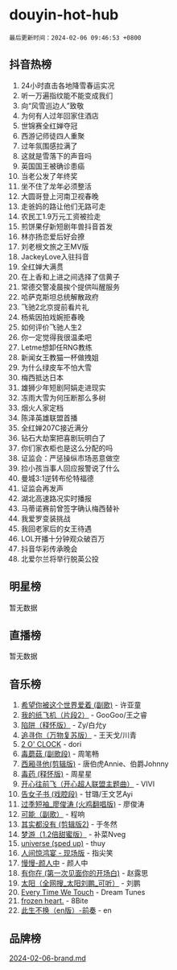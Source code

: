 # douyin-hot-hub

`最后更新时间：2024-02-06 09:46:53 +0800`

## 抖音热榜

1. 24小时直击各地降雪春运实况
1. 听一万遍指纹能不能变成我们
1. 向“风雪巡边人”致敬
1. 为何有人过年回家住酒店
1. 世锦赛全红婵夺冠
1. 西游记师徒四人重聚
1. 过年氛围感拉满了
1. 这就是雪落下的声音吗
1. 英国国王被确诊患癌
1. 当老公发了年终奖
1. 坐不住了龙年必须整活
1. 大圆哥登上河南卫视春晚
1. 走爸妈的路让他们无路可走
1. 农民工1.9万元工资被捡走
1. 煎饼果仔新短剧年兽抖音首发
1. 林亦扬恋爱后好会撩
1. 刘老根文旅之王MV版
1. JackeyLove入驻抖音
1. 全红婵大满贯
1. 在上香和上进之间选择了信黄子
1. 常德交警凌晨挨个提供叫醒服务
1. 哈萨克斯坦总统解散政府
1. 飞驰2北京提前看片礼
1. 杨紫因拍戏婉拒春晚
1. 如何评价飞驰人生2
1. 你一定觉得我很温柔吧
1. Letme想卸任RNG教练
1. 新闻女王教猫一杯做拽姐
1. 为什么绿皮车不怕大雪
1. 梅西抵达日本
1. 雄狮少年短剧阿娟走进现实
1. 冻雨大雪为何压断那么多树
1. 烟火人家定档
1. 陈泽英雄联盟首播
1. 全红婵207C接近满分
1. 钻石大劫案把喜剧玩明白了
1. 你们家衣柜也是这么分配的吗
1. 证监会：严惩操纵市场恶意做空
1. 捡小孩当事人回应报警说了什么
1. 曼城3:1逆转布伦特福德
1. 证监会再发声
1. 湖北高速路况实时播报
1. 马蒂诺赛前曾签字确认梅西替补
1. 我爱罗变装挑战
1. 我回老家后的女王待遇
1. LOL开播十分钟观众破百万
1. 抖音华彩传承晚会
1. 北爱尔兰将举行脱英公投

## 明星榜

暂无数据

## 直播榜

暂无数据

## 音乐榜

1. [希望你被这个世界爱着 (副歌)](https://sf6-cdn-tos.douyinstatic.com/obj/tos-cn-ve-2774/oUHCmWQfZlE3QQBKBeD8rCFLpJzPgCpImhsxMt) - 许亚童
1. [我的纸飞机（片段2）](https://sf3-cdn-tos.douyinstatic.com/obj/tos-cn-ve-2774/oM2ZrKcg2CD5AeRB2gkeXOFB1IxAGJdZPazYHf) - GooGoo/王之睿
1. [陷阱（释怀版）](https://sf5-hl-cdn-tos.douyinstatic.com/obj/tos-cn-ve-2774/oE8C21LeZrzKLDFfQYgMzx4GAIHageG5IzayY7) - Zy/白允y
1. [追寻你（万物复苏版）](https://sf5-hl-cdn-tos.douyinstatic.com/obj/tos-cn-ve-2774/oYeAZJsbjIDit9APmBg8u6uDUQnHmoCf3gbo74) - 王天戈/川青
1. [2 O' CLOCK](https://sf6-cdn-tos.douyinstatic.com/obj/tos-cn-ve-2774/oIUBICeqlYQHTigCBOnCMlwBZJkgiBjt1oDfbg) - dori
1. [毒蘑菇 (副歌段)](https://sf6-cdn-tos.douyinstatic.com/obj/tos-cn-ve-2774/ocDEUsfdLjxnlFXtfogBCiQCEqYB7QZgZ8VViM) - 周笔畅
1. [西厢寻他(剪辑版)](https://sf6-cdn-tos.douyinstatic.com/obj/tos-cn-ve-2774/oUsAVfAQKlRNxEv5qxvIB8o5qmIWUcXbzJKJhw) - 唐伯虎Annie、伯爵Johnny
1. [毒药 (释怀版)](https://sf5-hl-cdn-tos.douyinstatic.com/obj/tos-cn-ve-2774/oYILMEAzspdZBIzy4frJNB8ZHPHWAhiwowd4Ad) - 周星星
1. [开心往前飞（开心超人联盟主题曲）](https://sf6-cdn-tos.douyinstatic.com/obj/tos-cn-ve-2774/9d8fb7c82cf1421fb93a9fe925275e0a) - VIVI
1. [告女子书 (戏腔段)](https://sf3-cdn-tos.douyinstatic.com/obj/tos-cn-ve-2774/osCCzFxWgstBDi92ZfBB4ht7gQENBmQMAl0eI6) - 甘璐/王文艺Ayi
1. [过季短袖_廖俊涛 (火鸡翻唱版)](https://sf5-hl-cdn-tos.douyinstatic.com/obj/tos-cn-ve-2774/ogQVJl0tRBKxQgZji7YClFEBrVDeHpPTWfCZbQ) - 廖俊涛
1. [可能（副歌）](https://sf3-cdn-tos.douyinstatic.com/obj/tos-cn-ve-2774/cde1731888894259b333569393c2fb51) - 程响
1. [其实都没有 (剪辑版2)](https://sf5-hl-cdn-tos.douyinstatic.com/obj/tos-cn-ve-2774/oEBNQenHZtBhxYjGgUDQk0BCHTigQafgFlbQ7k) - 于冬然
1. [梦游（1.2倍甜蜜版）](https://sf5-hl-cdn-tos.douyinstatic.com/obj/tos-cn-ve-2774/o4gyAUm8hwufoEABmwVIiQtHsFuGzAEEWtNMzo) - 补菜Nveg
1. [universe (sped up)](https://sf5-hl-cdn-tos.douyinstatic.com/obj/tos-cn-ve-2774/oIQnurQLDCsdYeegkM4CKuVb23MZBXtX6QB8bv) - thuy
1. [人间惊鸿宴 - 现场版](https://sf6-cdn-tos.douyinstatic.com/obj/tos-cn-ve-2774/osF4mrPePAf2Yv8Wfr5fATCHZwL5h1QiGQAKwz) - 指尖笑
1. [慢慢-颜人中](https://sf5-hl-cdn-tos.douyinstatic.com/obj/tos-cn-ve-2774/ocjHNfBXdBxQNC8ZGAeoLMFTUgtBg8bkExunDC) - 颜人中
1. [有你在 (第一次见面你的开场白)](https://sf3-cdn-tos.douyinstatic.com/obj/tos-cn-ve-2774/oAthrQ3ClJBfI57uBoFEgNDYtNCZ0TSYQQfxQ0) - 赵露思
1. [太阳（全网搜_太阳刘鹏_可听）](https://sf5-hl-cdn-tos.douyinstatic.com/obj/tos-cn-ve-2774/ogWbyIQnlBFImVbeDocRdCIYtBHlbJXgfZMvgz) - 刘鹏
1. [Every Time We Touch](https://sf5-hl-cdn-tos.douyinstatic.com/obj/tos-cn-ve-2774/ogN6lUKQeBBfEVhIOMikG1CcJjugxk1tztZyhP) - Dream Tunes
1. [frozen heart.](https://sf3-cdn-tos.douyinstatic.com/obj/tos-cn-ve-2774/oIIWJfyjIACZA9zQMtnJ6hQQhFC4vhCupoRBsO) - 8Bite
1. [此生不换（en版）-前奏](https://sf6-cdn-tos.douyinstatic.com/obj/tos-cn-ve-2774/oMDvUGwhKrKYDEqXiMYEwxZqBWIJFA92CiLAO) - en

## 品牌榜

[2024-02-06-brand.md](2024-02-06-brand.md)
